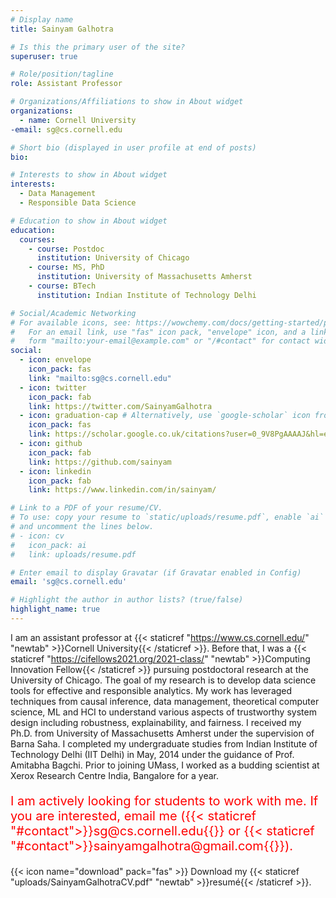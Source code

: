 ```yaml
---
# Display name
title: Sainyam Galhotra

# Is this the primary user of the site?
superuser: true

# Role/position/tagline
role: Assistant Professor

# Organizations/Affiliations to show in About widget
organizations:
  - name: Cornell University
-email: sg@cs.cornell.edu

# Short bio (displayed in user profile at end of posts)
bio: 

# Interests to show in About widget
interests:
  - Data Management
  - Responsible Data Science

# Education to show in About widget
education:
  courses:
    - course: Postdoc
      institution: University of Chicago
    - course: MS, PhD 
      institution: University of Massachusetts Amherst
    - course: BTech
      institution: Indian Institute of Technology Delhi

# Social/Academic Networking
# For available icons, see: https://wowchemy.com/docs/getting-started/page-builder/#icons
#   For an email link, use "fas" icon pack, "envelope" icon, and a link in the
#   form "mailto:your-email@example.com" or "/#contact" for contact widget.
social:
  - icon: envelope
    icon_pack: fas
    link: "mailto:sg@cs.cornell.edu" 
  - icon: twitter
    icon_pack: fab
    link: https://twitter.com/SainyamGalhotra
  - icon: graduation-cap # Alternatively, use `google-scholar` icon from `ai` icon pack
    icon_pack: fas
    link: https://scholar.google.co.uk/citations?user=0_9V8PgAAAAJ&hl=en
  - icon: github
    icon_pack: fab
    link: https://github.com/sainyam
  - icon: linkedin
    icon_pack: fab
    link: https://www.linkedin.com/in/sainyam/

# Link to a PDF of your resume/CV.
# To use: copy your resume to `static/uploads/resume.pdf`, enable `ai` icons in `params.toml`,
# and uncomment the lines below.
# - icon: cv
#   icon_pack: ai
#   link: uploads/resume.pdf

# Enter email to display Gravatar (if Gravatar enabled in Config)
email: 'sg@cs.cornell.edu'

# Highlight the author in author lists? (true/false)
highlight_name: true
---
```


I am an assistant professor at {{< staticref "https://www.cs.cornell.edu/" "newtab" >}}Cornell University{{< /staticref >}}. Before that, I was a {{< staticref "https://cifellows2021.org/2021-class/" "newtab" >}}Computing Innovation Fellow{{< /staticref >}}  pursuing postdoctoral research at the University of Chicago. The goal of my research is to develop data science tools for effective and responsible analytics. My work has leveraged techniques from causal inference, data management, theoretical computer science, ML and HCI to understand various aspects of trustworthy system design including robustness, explainability, and fairness. I received my Ph.D. from University of Massachusetts Amherst under the supervision of Barna Saha. I completed my undergraduate studies from Indian Institute of Technology Delhi (IIT Delhi) in May, 2014 under the guidance of Prof. Amitabha Bagchi. Prior to joining UMass, I worked as a budding scientist at Xerox Research Centre India, Bangalore for a year.

<p style="font-size:20px; color:red; ">
I am actively looking for students to work with me. If you are interested, email me ({{< staticref "#contact">}}sg@cs.cornell.edu{{</staticref>}} or {{< staticref "#contact">}}sainyamgalhotra@gmail.com{{</staticref>}}).
</p>

{{< icon name="download" pack="fas" >}} Download my {{< staticref "uploads/SainyamGalhotraCV.pdf" "newtab" >}}resumé{{< /staticref >}}.
